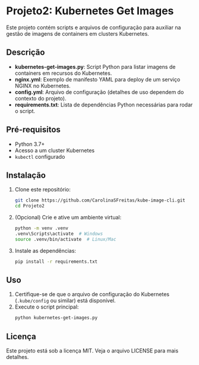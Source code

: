 # Projeto2: Kubernetes Get Images

Este projeto contém scripts e arquivos de configuração para auxiliar na gestão de imagens de containers em clusters Kubernetes.

## Descrição

- **kubernetes-get-images.py**: Script Python para listar imagens de containers em recursos do Kubernetes.
- **nginx.yml**: Exemplo de manifesto YAML para deploy de um serviço NGINX no Kubernetes.
- **config.yml**: Arquivo de configuração (detalhes de uso dependem do contexto do projeto).
- **requirements.txt**: Lista de dependências Python necessárias para rodar o script.

## Pré-requisitos

- Python 3.7+
- Acesso a um cluster Kubernetes
- `kubectl` configurado

## Instalação

1. Clone este repositório:
   ```sh
   git clone https://github.com/CarolinaSFreitas/kube-image-cli.git
   cd Projeto2
   ```
2. (Opcional) Crie e ative um ambiente virtual:
   ```sh
   python -m venv .venv
   .venv\Scripts\activate  # Windows
   source .venv/bin/activate  # Linux/Mac
   ```
3. Instale as dependências:
   ```sh
   pip install -r requirements.txt
   ```

## Uso

1. Certifique-se de que o arquivo de configuração do Kubernetes (`.kube/config` ou similar) está disponível.
2. Execute o script principal:
   ```sh
   python kubernetes-get-images.py
   ```

## Licença

Este projeto está sob a licença MIT. Veja o arquivo LICENSE para mais detalhes.
